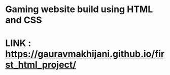 # Gaming website build using HTML and CSS
# LINK : https://gauravmakhijani.github.io/first_html_project/
